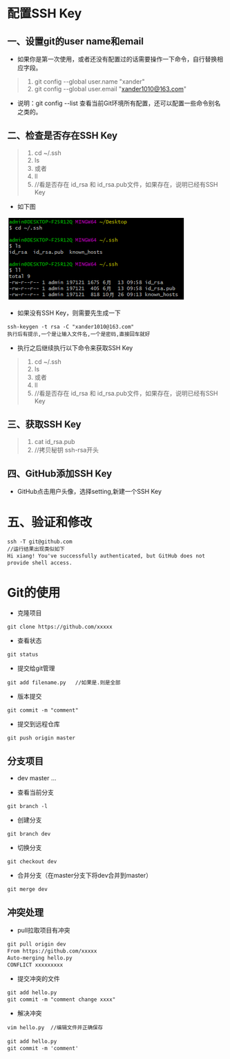 # 配置SSH Key
## 一、设置git的user name和email
* 如果你是第一次使用，或者还没有配置过的话需要操作一下命令，自行替换相应字段。

>1. git config --global user.name "xander"
>2. git config --global user.email  "xander1010@163.com"

* 说明：git config --list 查看当前Git环境所有配置，还可以配置一些命令别名之类的。
  
## 二、检查是否存在SSH Key
>1. cd ~/.ssh
>2. ls
>3. 或者
>4. ll
>5. //看是否存在 id_rsa 和 id_rsa.pub文件，如果存在，说明已经有SSH Key

* 如下图
  
![1.png](.\pic\1.png)

* 如果没有SSH Key，则需要先生成一下
```
ssh-keygen -t rsa -C "xander1010@163.com"
执行后有提示,一个是让输入文件名,一个是密码,直接回车就好
```
* 执行之后继续执行以下命令来获取SSH Key
>1. cd ~/.ssh
>2. ls
>3. 或者
>4. ll
>5. //看是否存在 id_rsa 和 id_rsa.pub文件，如果存在，说明已经有SSH Key

## 三、获取SSH Key
>1. cat id_rsa.pub
>2. //拷贝秘钥 ssh-rsa开头

## 四、GitHub添加SSH Key
* GitHub点击用户头像，选择setting,新建一个SSH Key
  
# 五、验证和修改
```
ssh -T git@github.com
//运行结果出现类似如下
Hi xiang! You've successfully authenticated, but GitHub does not provide shell access.
```

# Git的使用
* 克隆项目
```shell
git clone https://github.com/xxxxx
```
* 查看状态
```shell
git status
```
* 提交给git管理
```shell
git add filename.py   //如果是.则是全部
```
* 版本提交
```shell
git commit -m "comment"
```
* 提交到远程仓库
```shell
git push origin master
```

## 分支项目
* dev master ...
  
* 查看当前分支
```shell
git branch -l
```
* 创建分支
```shell
git branch dev
```
* 切换分支
```shell
git checkout dev
```
* 合并分支（在master分支下将dev合并到master）
```shell
git merge dev
```

## 冲突处理
* pull拉取项目有冲突
```
git pull origin dev
From https://github.com/xxxxx
Auto-merging hello.py
CONFLICT xxxxxxxxx
```
* 提交冲突的文件
```
git add hello.py
git commit -m "comment change xxxx"
```
* 解决冲突
```
vim hello.py  //编辑文件并正确保存

git add hello.py
git commit -m 'comment' 
```


